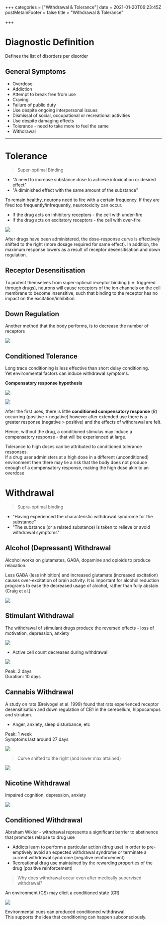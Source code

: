 +++
categories = ["Withdrawal & Tolerance"]
date = 2021-01-20T06:23:45Z
postMetaInFooter = false
title = "Withdrawal & Tolerance"

+++
# Diagnostic Definition

Defines the list of disorders per disorder

## General Symptoms

* Overdose
* Addiction
* Attempt to break free from use
* Craving
* Failure of public duty
* Use despite ongoing interpersonal issues
* Dismissal of social, occupational or recreational activities
* Use despite damaging effects
* Tolerance - need to take more to feel the same
* Withdrawal

***

# Tolerance

> Super-optimal Binding

* "A need to increase substance dose to achieve intoxication or desired effect"
* "A diminished effect with the same amount of the substance"

To remain healthy, neurons need to fire with a certain frequency. If they are fired too frequently/infrequently, neurotoxicity can occur.

* If the drug acts on inhibitory receptors - the cell with under-fire
* If the drug acts on excitatory receptors - the cell with over-fire

![](/uploads/snipaste_2021-01-20_17-40-38.png)

After drugs have been administered, the dose-response curve is effectively shifted to the right (more dosage required for same effect). In addition, the maximum response lowers as a result of receptor desensitisation and down regulation.

## Receptor Desensitisation

To protect themselves from super-optimal receptor binding (i.e. triggered through drugs), neurons will cause receptors of the ion channels on the cell membrane to become insensitive, such that binding to the receptor has no impact on the excitation/inhibition

## Down Regulation

Another method that the body performs, is to decrease the number of receptors 

![](/uploads/snipaste_2021-01-20_17-38-55.png)

## Conditioned Tolerance

Long trace conditioning is less effective than short delay conditioning.  
Yet environmental factors can induce withdrawal symptoms.

**Compensatory response hypothesis**

![](/uploads/snipaste_2021-01-20_19-01-36.png)

![](/uploads/snipaste_2021-01-20_19-04-55.png)

After the first uses, there is little **conditioned compensatory response** (_B_) occurring (positive > negative) however after extended use there is a greater response (negative > positive) and the effects of withdrawal are felt.

Hence, without the drug, a conditioned stimulus may induce a compensatory response - that will be experienced at large.

Tolerance to high doses can be attributed to conditioned tolerance responses.  
If a drug user administers at a high dose in a different (unconditioned) environment then there may lie a risk that the body does not produce enough of a compensatory response, making the high dose akin to an overdose

# Withdrawal

> Supra-optimal binding

* "Having experienced the characteristic withdrawal syndrome for the substance"
* "The substance (or a related substance) is taken to relieve or avoid withdrawal symptoms"

## Alcohol (Depressant) Withdrawal

Alcohol works on glutamates, GABA, dopamine and opioids to produce relaxation.

Less GABA (less inhibition) and increased glutamate (increased excitation) causes over-excitation of brain activity. It is important for alcohol reduction programs to ease the decreased usage of alcohol, rather than fully abstain (Craig et al.)

![](/uploads/snipaste_2021-01-20_17-45-31.png) 

## Stimulant Withdrawal

The withdrawal of stimulant drugs produce the reversed effects - loss of motivation, depression, anxiety

![](/uploads/snipaste_2021-01-20_17-48-23.png)

* Active cell count decreases during withdrawal

![](/uploads/snipaste_2021-01-20_17-51-08.png)

Peak: 2 days  
Duration: 10 days

## Cannabis Withdrawal

A study on rats (Breivogel et al. 1999) found that rats experienced receptor desensitisation and down regulation of CB1 in the cerebellum, hippocampus and striatum.

* Anger, anxiety, sleep disturbance, etc

Peak: 1 week  
Symptoms last around 27 days

![](/uploads/snipaste_2021-01-20_17-53-20.png)

> Curve shifted to the right (and lower max attained)

![](/uploads/snipaste_2021-01-20_17-53-17.png)

## Nicotine Withdrawal

Impaired cognition, depression, anxiety

![](/uploads/snipaste_2021-01-20_17-56-46.png)

## Conditioned Withdrawal

Abraham Wikler - withdrawal represents a significant barrier to abstinence that promotes relapse to drug use

* Addicts learn to perform a particular action (drug use) in order to pre-emptively avoid an expected withdrawal syndrome or terminate a current withdrawal syndrome (negative reinforcement)
* Recreational drug use maintained by the rewarding properties of the drug (positive reinforcement)

> Why does withdrawal occur even after medically supervised withdrawal?

An environment (CS) may elicit a conditioned state (CR) 

![](/uploads/snipaste_2021-01-20_18-23-17.png)

Environmental cues can produced conditioned withdrawal.  
This supports the idea that conditioning can happen subconsciously. 
